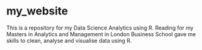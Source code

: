 # my_website

This is a repository for my Data Science Analytics using R. Reading for my Masters in Analytics and Management in London Business School gave me skills to clean, analyse and visualise data using R.